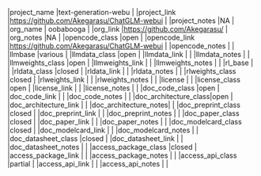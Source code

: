 |project_name          |text-generation-webu                                                     |
|project_link          |https://github.com/Akegarasu/ChatGLM-webui                                    |
|project_notes         |NA                                                          |
|org_name              | oobabooga                                                      |
|org_link              |https://github.com/Akegarasu/                                         |
|org_notes             |NA                                                          |
|opencode_class        |open                                                      |
|opencode_link         |https://github.com/Akegarasu/ChatGLM-webui                                      |
|opencode_notes        |  |
|llmbase               |various                                                     |
|llmdata_class         |open                                                      |
|llmdata_link          |                                                            |
|llmdata_notes         |                                                            |
|llmweights_class      |open                                                      |
|llmweights_link       |                                                            |
|llmweights_notes      |                                                            |
|rl_base               |                                                            |
|rldata_class          |closed                                                      |
|rldata_link           |                                                            |
|rldata_notes          |                                                            |
|rlweights_class       |closed                                                      |
|rlweights_link        |                                                            |
|rlweights_notes       |                                                            |
|license               |                                                            |
|license_class         |open                                                      |
|license_link          |                                                          |
|license_notes         |                                                          |
|doc_code_class        |open                                                      |
|doc_code_link         |                                                          |
|doc_code_notes        |                                                          |
|doc_architecture_class|open                                                      |
|doc_architecture_link |                            |
|doc_architecture_notes|                   |
|doc_preprint_class    |closed                                                      |
|doc_preprint_link     |                                                          |
|doc_preprint_notes    |                                                          |
|doc_paper_class       |closed                                                      |
|doc_paper_link        |                                                          |
|doc_paper_notes       |                                                          |
|doc_modelcard_class   |closed                                                      |
|doc_modelcard_link    |                                                          |
|doc_modelcard_notes   |                                                          |
|doc_datasheet_class   |closed                                                      |
|doc_datasheet_link    |                                                          |
|doc_datasheet_notes   |                                                          |
|access_package_class  |closed                                                      |
|access_package_link   |                                                          |
|access_package_notes  |                                                          |
|access_api_class      |partial                                                     |
|access_api_link       |							  |
|access_api_notes      |                         |
